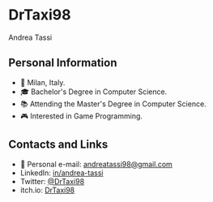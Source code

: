 # DrTaxi98
Andrea Tassi

## Personal Information
- 📍 Milan, Italy.
- 🎓 Bachelor's Degree in Computer Science.
- 📚 Attending the Master's Degree in Computer Science.
- 🎮 Interested in Game Programming.

## Contacts and Links
- 📧 Personal e-mail: andreatassi98@gmail.com
- LinkedIn: [in/andrea-tassi](https://www.linkedin.com/in/andrea-tassi/)
- Twitter: [@DrTaxi98](https://twitter.com/DrTaxi98)
- itch.io: [DrTaxi98](https://drtaxi98.itch.io/)

<!---
DrTaxi98/DrTaxi98 is a ✨ special ✨ repository because its `README.md` (this file) appears on your GitHub profile.
You can click the Preview link to take a look at your changes.
--->
